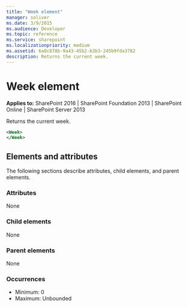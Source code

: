```yaml
---
title: "Week element"
manager: soliver
ms.date: 3/9/2015
ms.audience: Developer
ms.topic: reference
ms.service: sharepoint
ms.localizationpriority: medium
ms.assetid: 6a0c878b-9a43-45b2-b3b3-245b9fda3782
description: Returns the current week.
---
```


# Week element

**Applies to:** SharePoint 2016 | SharePoint Foundation 2013 | SharePoint Online | SharePoint Server 2013
  
Returns the current week.
  
```XML
<Week>
</Week>
```

## Elements and attributes

The following sections describe attributes, child elements, and parent elements.

### Attributes

None
   
### Child elements

None
   
### Parent elements

None
   
### Occurrences

- Minimum: 0
- Maximum: Unbounded  

<br/> 
   

